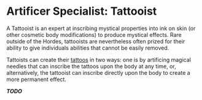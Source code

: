 # Artificer Specialist: Tattooist
A Tattooist is an expert at inscribing mystical properties into ink on skin (or other cosmetic body modifications) to produce mystical effects. Rare outside of the Hordes, tattooists are nevertheless often prized for their ability to give individuals abilities that cannot be easily removed.

Tattoists can create their [tattoos](../../Magic/Tattoos.md) in two ways: one is by artificing magical needles that can inscribe the tattoos upon the body at any time, or, alternatively, the tattooist can inscribe directly upon the body to create a more permanent effect.

***TODO***



